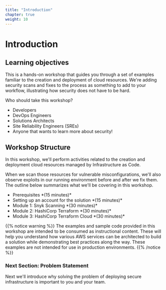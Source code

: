```yaml
---
title: "Introduction"
chapter: true
weight: 10
---
```


# Introduction

## Learning objectives

This is a hands-on workshop that guides you through a set of examples familiar to the creation and deployment of cloud resources.  We're adding security scans and fixes to the process as something to add to your workflow, illustrating how security does not have to be hard.

Who should take this workshop?

* Developers
* DevOps Engineers
* Solutions Architects
* Site Reliability Engineers (SREs)
* Anyone that wants to learn more about security!

## Workshop Structure

In this workshop, we'll perform activities related to the creation and deployment cloud resources managed by Infrastructure as Code.  

When we scan those resources for vulnerable misconfigurations, we'll also observe exploits in our running environment before and after we fix them.  The outline below summarizes what we'll be covering in this workshop.
<br>

<ul>
    <li> Prerequisites *(15 minutes)* </li>
    <li> Setting up an account for the solution *(15 minutes)* </li>
    <li> Module 1: Snyk Scanning *(30 minutes)* </li>
    <li> Module 2: HashiCorp Terraform *(30 minutes)* </li>
    <li> Module 3: HashiCorp Terraform Cloud *(30 minutes)* </li>
</ul>

{{% notice warning %}}
The examples and sample code provided in this workshop are intended to be consumed as instructional content. These will help you understand how various AWS services can be architected to build a solution while demonstrating best practices along the way. These examples are not intended for use in production environments.
{{% /notice %}}

### Next Section: Problem Statement
Next we'll introduce why solving the problem of deploying secure infrastructure is important to you and your team.